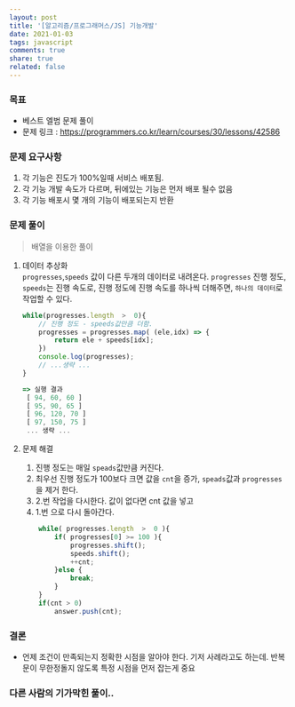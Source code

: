 ```yaml
---
layout: post
title: '[알고리즘/프로그래머스/JS] 기능개발'
date: 2021-01-03
tags: javascript  
comments: true
share: true
related: false
---
```


### 목표
* 베스트 엘범 문제 풀이  
* 문제 링크 : https://programmers.co.kr/learn/courses/30/lessons/42586

### 문제 요구사항 
1. 각 기능은 진도가 100%일때 서비스 배포됨.
2. 각 기능 개발 속도가 다르며, 뒤에있는 기능은 먼저 배포 될수 없음
3. 각 기능 배포시 몇 개의 기능이 배포되는지 반환 

### 문제 풀이

> 배열을 이용한 풀이  

1. 데이터 추상화  
  `progresses`,`speeds` 값이 다른 두개의 데이터로 내려온다. `progresses` 진행 정도, `speeds`는 진행 속도로, 진행 정도에 진행 속도를 하나씩 더해주면, `하나의 데이터`로 작업할 수 있다.  

    ```js
    while(progresses.length  >  0){
        // 진행 정도 - speeds값만큼 더함. 
        progresses = progresses.map( (ele,idx) => { 
            return ele + speeds[idx];
        })
        console.log(progresses);
        // ...생략 ...
    } 

    => 실행 결과
     [ 94, 60, 60 ]
     [ 95, 90, 65 ]
     [ 96, 120, 70 ]
     [ 97, 150, 75 ]
     ... 생략 ...
    ```
2. 문제 해결   
    1. 진행 정도는 매일 `speads`값만큼 커진다. 
    2. 최우선 진행 정도가 100보다 크면 값을 `cnt`을 증가, `speads`값과 `progresses`을 제거 한다.
    3. 2.번 작업을 다시한다. 값이 없다면 cnt 값을 넣고
    4. 1.번 으로 다시 돌아간다. 

    ```js
        while( progresses.length  >  0 ){
            if( progresses[0] >= 100 ){
                progresses.shift();
                speeds.shift();
                ++cnt;
            }else {
                break;
            }
        }
        if(cnt > 0)
            answer.push(cnt);
    ```

### 결론
* 언제 조건이 만족되는지 정확한 시점을 알아야 한다. 기저 사례라고도 하는데. 반복문이 무한정돌지 않도록 특정 시점을 먼저 잡는게 중요 


### 다른 사람의 기가막힌 풀이..
```js


```
